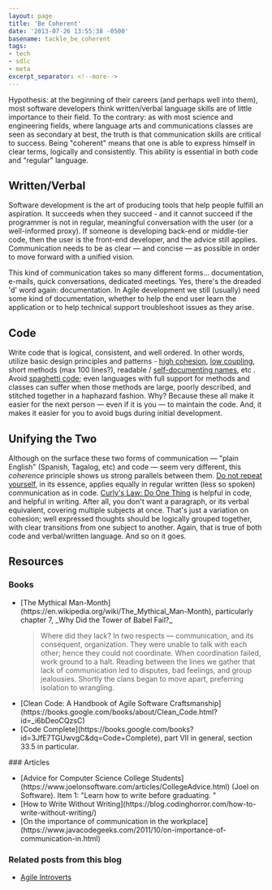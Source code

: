 ```yaml
---
layout: page
title: 'Be Coherent'
date: '2013-07-26 13:55:38 -0500'
basename: tackle_be_coherent
tags:
- tech
- sdlc
- meta
excerpt_separator: <!--more-->
---
```


Hypothesis: at the beginning of their careers (and perhaps well into them), most
software developers think written/verbal language skills are of little
importance to their field. To the contrary: as with most science and engineering
fields, where language arts and communications classes are seen as secondary at
best, the truth is that communication skills are critical to success. Being
"coherent" means that one is able to express himself in clear terms, logically
and consistently. This ability is essential in both code and "regular" language.

<!--more-->

## Written/Verbal

Software development is the art of producing tools that help people fulfill an
aspiration. It succeeds when they succeed - and it cannot succeed if the
programmer is not in regular, meaningful conversation with the user (or a
well-informed proxy). If someone is developing back-end or middle-tier code,
then the user is the front-end developer, and the advice still applies.
Communication needs to be as clear &mdash; and concise &mdash; as possible in
order to move forward with a unified vision.

This kind of communication takes so many different forms... documentation,
e-mails, quick conversations, dedicated meetings. Yes, there's the dreaded 'd'
word again: documentation. In Agile development we still (usually) need some
kind of documentation, whether to help the end user learn the application or to
help technical support troubleshoot issues as they arise.

## Code

Write code that is logical, consistent, and well ordered. In other words,
utilize basic design principles and patterns - [high
cohesion](https://en.wikipedia.org/wiki/Cohesion_%28computer_science%29), [low
coupling](https://en.wikipedia.org/wiki/Coupling_%28computer_science%29), short methods (max 100 lines?), readable / [self-documenting
names](https://stackoverflow.com/questions/209015/what-is-self-documenting-code-and-can-it-replace-well-documented-code), etc . Avoid [spaghetti code](https://en.wikipedia.org/wiki/Spaghetti_code); even
languages with full support for methods and classes can suffer when those
methods are large, poorly described, and stitched together in a haphazard
fashion. Why? Because these all make it easier for the next person &mdash; even
if it is you &mdash; to maintain the code. And, it makes it easier for you to
avoid bugs during initial development.

## Unifying the Two

Although on the surface these two forms of communication &mdash; "plain English"
(Spanish, Tagalog, etc) and code &mdash; seem very different, this _coherence_
principle shows us strong parallels between them. [Do not repeat yourself](http://wiki.c2.com/?DontRepeatYourself), in
its essence, applies equally in regular written (less so spoken) communication
as in code. [Curly's
Law: Do One Thing](https://blog.codinghorror.com/curlys-law-do-one-thing/) is helpful in code, and helpful in writing. After all, you
don't want a paragraph, or its verbal equivalent, covering multiple subjects at
once. That's just a variation on cohesion; well expressed thoughts should be
logically grouped together, with clear transitions from one subject to another.
Again, that is true of both code and verbal/written language. And so on it goes.

## Resources

### Books

<ul>
<li>
[The Mythical Man-Month](https://en.wikipedia.org/wiki/The_Mythical_Man-Month), particularly chapter 7, _Why  Did the Tower of Babel Fail?_
<blockquote>
Where did they lack? In two respects &mdash; communication, and its consequent, organization. They were unable to talk with each other; hence they could not coordinate. When coordination failed, work ground to a halt. Reading between the lines we gather that lack of communication led to disputes, bad feelings, and group jealousies. Shortly the clans began to move apart, preferring isolation to wrangling.
</blockquote>
</li>
<li>[Clean Code: A Handbook of Agile Software Craftsmanship](https://books.google.com/books/about/Clean_Code.html?id=_i6bDeoCQzsC) </li>
<li>[Code Complete](https://books.google.com/books?id=3JfE7TGUwvgC&dq=Code+Complete), part VII in general, section 33.5 in particular.</li>
</ul>
### Articles
<ul>
<li>[Advice for Computer Science College Students](https://www.joelonsoftware.com/articles/CollegeAdvice.html) (Joel on Software). Item 1: "Learn how to write before graduating. "</li>
<li>[How to Write Without Writing](https://blog.codinghorror.com/how-to-write-without-writing/)</li>
<li>[On the importance of communication in the workplace](https://www.javacodegeeks.com/2011/10/on-importance-of-communication-in.html)</li>
</ul>

### Related posts from this blog

* [Agile Introverts](/archive/2013/05/20/agile_introverts/)
